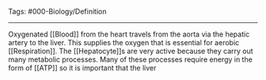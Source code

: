Tags: #000-Biology/Definition 

---
Oxygenated [[Blood]] from the heart travels from the aorta via the hepatic artery to the liver. This supplies the oxygen that is essential for aerobic [[Respiration]]. The [[Hepatocyte]]s are very active because they carry out many metabolic processes. Many of these processes require energy in the form of [[ATP]] so it is important that the liver 